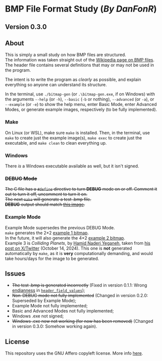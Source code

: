 # BMP File Format Study (*By DanFonR*)

## Version 0.3.0

## About

This is simply a small study on how BMP files are structured.  
The information was taken straight out of the [Wikipedia page on BMP files](https://en.wikipedia.org/wiki/BMP_file_format).  
The header file contains several definitions that may or may not be used in the program.  

The intent is to write the program as *clearly* as possible, and explain everything so anyone can understand its structure.  

In the terminal, use ```./bitmap-gen``` (or ```.\bitmap-gen.exe```, if on Windows) with the arguments ```--help``` (or ```-h```), ```--basic``` (```-b``` or nothing), ```--advanced``` (or ```-a```), or ```--example``` (or ```-e```) to show the help menu, enter Basic Mode, enter Advanced Modes, or generate example images, respectively (to be fully implemented).  

### Make

On Linux (or WSL), make sure ```make``` is installed. Then, in the terminal, use ```make``` to create just the example image(s), ```make exec``` to create just the executable, and ```make clean``` to clean everything up.  

### Windows

There *is* a Windows executable available as well, but it isn't signed.  

### ~~DEBUG Mode~~

~~The C file has a ```#define``` directive to turn **DEBUG** mode on or off. Comment it out to turn it off, uncomment to turn it on.~~  
~~The next ```make``` will generate a test .bmp file.~~  
~~**DEBUG** output should match [this image](https://upload.wikimedia.org/wikipedia/commons/e/e8/Bmp_format.svg).~~  

### Example Mode

Example Mode supersedes the previous DEBUG Mode.  
```make``` generates the 2×2 [example 1 bitmap](https://upload.wikimedia.org/wikipedia/commons/e/e8/Bmp_format.svg).  
In the future, it will also generate the 4×2 [example 2 bitmap](https://upload.wikimedia.org/wikipedia/commons/thumb/3/36/Bmp_format2.svg/390px-Bmp_format2.svg.png).  
Example 3 is _Colliding Planets_, by [Hamid Naderi Yeganeh](https://en.wikipedia.org/wiki/Hamid_Naderi_Yeganeh), taken from [his post on X/Twitter](https://x.com/naderi_yeganeh/status/1845760888512414061) (October 14, 2024). This one is **not** generated automatically by ```make```, as it is **very** computationally demanding, and would take hours/days for the image to be generated.  

## Issues

- ~~The test .bmp is generated incorrectly~~ (Fixed in version 0.1.1: Wrong [endianness](https://en.wikipedia.org/wiki/Endianness) in [```header_field_values```](./src/bitmap.h));  
- ~~Non-DEBUG mode not fully implemented~~ (Changed in version 0.2.0: Superseded by Example Mode);  
- Example Mode not fully implemented;  
- Basic and Advanced Modes not fully implemented;  
- Windows .exe not signed;  
- ~~Windows .exe now not working (for now has been removed)~~ (Changed in version 0.3.0: Somehow working again).  

## License

This repository uses the GNU Affero copyleft license. More info [here](https://www.gnu.org/licenses/agpl-3.0.en.html).  
